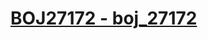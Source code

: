 # [BOJ27172 - boj_27172](https://www.acmicpc.net/problem/27172)
<!--tags: bruteforce, eratosthenes, math, number theory, primality test-->
